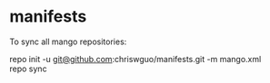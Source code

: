 # manifests

To sync all mango repositories:

repo init -u git@github.com:chriswguo/manifests.git -m mango.xml <br>
repo sync
